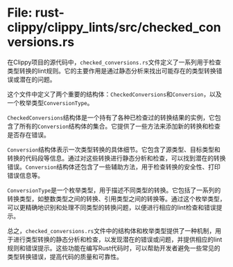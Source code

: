 # File: rust-clippy/clippy_lints/src/checked_conversions.rs

在Clippy项目的源代码中，`checked_conversions.rs`文件定义了一系列用于检查类型转换的lint规则。它的主要作用是通过静态分析来找出可能存在的类型转换错误或潜在的问题。

这个文件中定义了两个重要的结构体：`CheckedConversions`和`Conversion`，以及一个枚举类型`ConversionType`。

`CheckedConversions`结构体是一个持有了各种已检查过的转换结果的实例，它包含了所有的`Conversion`结构体的集合。它提供了一些方法来添加新的转换和检查是否存在错误。

`Conversion`结构体表示一次类型转换的具体细节。它包含了源类型、目标类型和转换的代码段等信息。通过对这些转换进行静态分析和检查，可以找到潜在的转换错误。`Conversion`结构体还包含了一些辅助方法，用于检查转换的安全性、打印错误信息等。

`ConversionType`是一个枚举类型，用于描述不同类型的转换。它包括了一系列的转换类型，如整数类型之间的转换、引用类型之间的转换等。通过这个枚举类型，可以更精确地识别和处理不同类型的转换问题，以便进行相应的lint检查和错误提示。

总之，`checked_conversions.rs`文件中的结构体和枚举类型提供了一种机制，用于进行类型转换的静态分析和检查，以发现潜在的错误或问题，并提供相应的lint规则和错误提示。这些功能在编写Rust代码时，可以帮助开发者避免一些常见的类型转换错误，提高代码的质量和可靠性。

